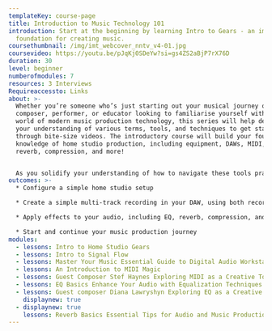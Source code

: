 ```yaml
---
templateKey: course-page
title: Introduction to Music Technology 101
introduction: Start at the beginning by learning Intro to Gears - an important
  foundation for creating music.
coursethumbnail: /img/imt_webcover_nntv_v4-01.jpg
coursevideo: https://youtu.be/pJqKj0SDeYw?si=gs4ZS2aBjP7rX76D
duration: 30
level: beginner
numberofmodules: 7
resources: 3 Interviews
Requireaccessto: Links
about: >-
  Whether you’re someone who’s just starting out your musical journey or a
  composer, performer, or educator looking to familiarise yourself with the
  world of modern music production technology, this series will help develop
  your understanding of various terms, tools, and techniques to get started
  through bite-size videos. The introductory course will build your foundational
  knowledge of home studio production, including equipment, DAWs, MIDI, EQ,
  reverb, compression, and more!


  As you solidify your understanding of how to navigate these tools practically, you will also begin to learn about how they can unlock a multitude of creative possibilities that will further and enrich your creative vision in today’s musical world.
outcomes: >-
  * Configure a simple home studio setup

  * Create a simple multi-track recording in your DAW, using both recorded audio and MIDI

  * Apply effects to your audio, including EQ, reverb, compression, and more, and begin to use these effects to solve practical problems as well as experiment creatively

  * Start and continue your music production journey
modules:
  - lessons: Intro to Home Studio Gears
  - lessons: Intro to Signal Flow
  - lessons: Master Your Music Essential Guide to Digital Audio Workstations DAW
  - lessons: An Introduction to MIDI Magic
  - lessons: Guest Composer Stef Haynes Exploring MIDI as a Creative Tool
  - lessons: EQ Basics Enhance Your Audio with Equalization Techniques
  - lessons: Guest composer Diana Lawryshyn Exploring EQ as a Creative Tool
    displaynew: true
  - displaynew: true
    lessons: Reverb Basics Essential Tips for Audio and Music Production
---
```

